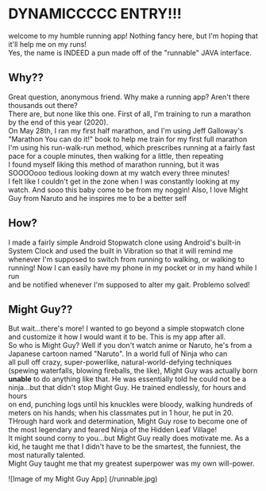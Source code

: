 # DYNAMICCCCC ENTRY!!!

welcome to my humble running app! Nothing fancy here, but I'm hoping that it'll help me on my runs!  
Yes, the name is INDEED a pun made off of the "runnable" JAVA interface.  

## Why??
Great question, anonymous friend. Why make a running app? Aren't there thousands out there?  
There are, but none like this one. First of all, I'm training to run a marathon by the end of this year (2020).  
On May 28th, I ran my first half marathon, and I'm using Jeff Galloway's "Marathon You can do it!" book to help me train for my first full marathon  
I'm using his run-walk-run method, which prescribes running at a fairly fast pace for a couple minutes, then walking for a little, then repeating  
I found myself liking this method of marathon running, but it was SOOOOooo tedious looking down at my watch every three minutes!  
I felt like I couldn't get in the zone when I was constantly looking at my watch. And sooo this baby come to be from my noggin!
Also, I love Might Guy from Naruto and he inspires me to be a better self

## How?
I made a fairly simple Android Stopwatch clone using Android's built-in System Clock and used the built in Vibration so that it will remind me  
whenever I'm supposed to switch from running to walking, or walking to running! Now I can easily have my phone in my pocket or in my hand while I run  
and be notified whenever I'm supposed to alter my gait. Problemo solved!

## Might Guy??
But wait...there's more! I wanted to go beyond a simple stopwatch clone and customize it how I would want it to be. This is my app after all.  
So who is Might Guy? Well if you don't watch anime or Naruto, he's from a Japanese cartoon named "Naruto". In a world full of Ninja who can  
all pull off crazy, super-powerlike, natural-world-defying techniques (spewing waterfalls, blowing fireballs, the like), Might Guy was actually born  
**unable** to do anything like that. He was essentially told he could not be a ninja...but that didn't stop Might Guy. He trained endlessly, for hours and hours  
on end, punching logs until his knuckles were bloody, walking hundreds of meters on his hands; when his classmates put in 1 hour, he put in 20.  
THrough hard work and determination, Might Guy rose to become one of the most legendary and feared Ninja of the Hidden Leaf Village!  
It might sound corny to you...but Might Guy really does motivate me. As a kid, he taught me that I didn't have to be the smartest, the funniest, the most naturally talented.  
Might Guy taught me that my greatest superpower was my own will-power. 

![Image of my Might Guy App]
(/runnable.jpg)